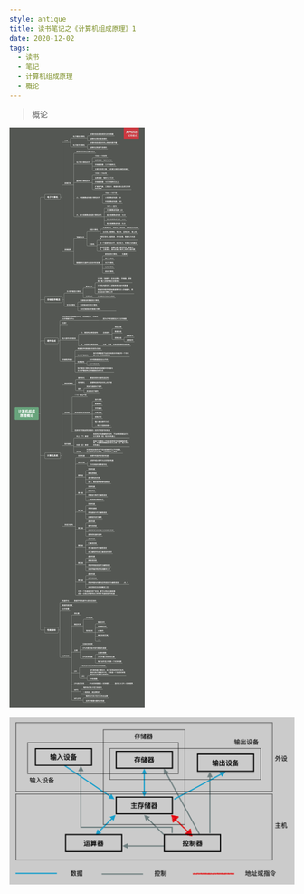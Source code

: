 ```yaml
---
style: antique
title: 读书笔记之《计算机组成原理》1
date: 2020-12-02
tags:
  - 读书
  - 笔记
  - 计算机组成原理
  - 概论
---
```


> 概论

![知识点梳理（右键在新窗口单独查看）](Computer-Organization-1-Introduction/key-knowlages.png '=1000px-500px')

![图1：计算机的组成](Computer-Organization-1-Introduction/key-knowlages-1.png '=600px-')
